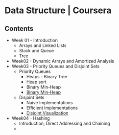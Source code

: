 # Data Structure | Coursera
## Contents
* Week 01 - Introduction
	* Arrays and Linked Lists
	* Stack and Queue
	* Tree
* Week02 - Dynamic Arrays and Amortized Analysis
* Week03 - Priority Queues and Disjoint Sets
	* Priority Queues
		* Heaps - Binary Tree
		* Heap sort
		* Binary Min-Heap
		* [Binary Min-Heap](https://www.cs.usfca.edu/~galles/visualization/Heap.html)
	* Disjoint Sets
		* Naive Implementations
		* Efficient Implementations
		* [Disjoint Visualization](https://www.cs.usfca.edu/~galles/visualization/DisjointSets.html)
* Week04 - Hashing
	* Introduction, Direct Addressing and Chaining
	* 
